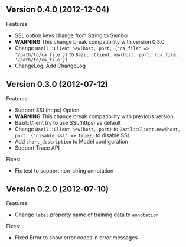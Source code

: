 ## Version 0.4.0 (2012-12-04) ##

Features:

- SSL option keys change from String to Symbol
 - __WARNING__ This change break compatibility with version 0.3.0
 - Change `Bazil::Client.new(host, port, {"ca_file" => '/path/to/ca_file'})` to `Bazil::Client.new(host, port, {ca_file: '/path/to/ca_file'})`
- ChangeLog: Add ChangeLog


## Version 0.3.0 (2012-07-12) ##

Features:

- Support SSL(https) Option
 - __WARNING__ This change break compatibility with previous version
 - Bazil::Client try to use SSL(https) as default
 - Change `Bazil::Client.new(host, port)` to `Bazil::Client.new(host, port, {'disable_ssl' => true})` to disable SSL
- Add `short_description` to Model configuration
- Support Trace API

Fixes:

- Fix test to support non-string annotation


## Version 0.2.0 (2012-07-10) ##

Features:

- Change `label` property name of training data to `annotation`

Fixes:

- Fixed Error to show error codes in error messages
